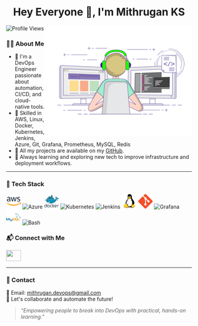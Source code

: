 <h1 align="center">Hey Everyone 👋, I'm Mithrugan KS</h1>

<img align="right" alt="Coding" width="400" src="https://raw.githubusercontent.com/devSouvik/devSouvik/master/gif3.gif">

<p align="left">
  <img src="https://komarev.com/ghpvc/?username=MithrugandevOps&label=Profile%20views&color=0e75b6&style=flat" alt="Profile Views" />
</p>


### 👨‍💻 About Me

- 🔧 I'm a DevOps Engineer passionate about automation, CI/CD, and cloud-native tools.
- 🚀 Skilled in AWS, Linux, Docker, Kubernetes, Jenkins, Azure, Git, Grafana, Prometheus, MySQL, Redis
- 📂 All my projects are available on my [GitHub](https://github.com/MithrugandevOps).
- 🎯 Always learning and exploring new tech to improve infrastructure and deployment workflows.

---

### 🧰 Tech Stack

<p align="left">
  <img src="https://raw.githubusercontent.com/devicons/devicon/master/icons/amazonwebservices/amazonwebservices-original-wordmark.svg" width="40" height="40" alt="AWS"/>
  <img src="https://www.vectorlogo.zone/logos/microsoft_azure/microsoft_azure-icon.svg" width="40" height="40" alt="Azure"/>
  <img src="https://raw.githubusercontent.com/devicons/devicon/master/icons/docker/docker-original-wordmark.svg" width="40" height="40" alt="Docker"/>
  <img src="https://www.vectorlogo.zone/logos/kubernetes/kubernetes-icon.svg" width="40" height="40" alt="Kubernetes"/>
  <img src="https://www.vectorlogo.zone/logos/jenkins/jenkins-icon.svg" width="40" height="40" alt="Jenkins"/>
  <img src="https://raw.githubusercontent.com/devicons/devicon/master/icons/linux/linux-original.svg" width="40" height="40" alt="Linux"/>
  <img src="https://raw.githubusercontent.com/devicons/devicon/master/icons/git/git-original.svg" width="40" height="40" alt="Git"/>
  <img src="https://www.vectorlogo.zone/logos/grafana/grafana-icon.svg" width="40" height="40" alt="Grafana"/>
  <img src="https://raw.githubusercontent.com/devicons/devicon/master/icons/mysql/mysql-original-wordmark.svg" width="40" height="40" alt="MySQL"/>
  <img src="https://www.vectorlogo.zone/logos/gnu_bash/gnu_bash-icon.svg" width="40" height="40" alt="Bash"/>
</p>

### 📬 Connect with Me

<p>
  <a href="https://linkedin.com/in/mithrugan-ks" target="_blank">
    <img src="https://raw.githubusercontent.com/rahuldkjain/github-profile-readme-generator/master/src/images/icons/Social/linked-in-alt.svg" height="30" width="40" />
  </a>

</p>

---

### 💬 Contact

📧 Email: [mithrugan.devops@gmail.com](mailto:mithrugan.devops@gmail.com)  
💬 Let's collaborate and automate the future!

> _“Empowering people to break into DevOps with practical, hands-on learning.”_
